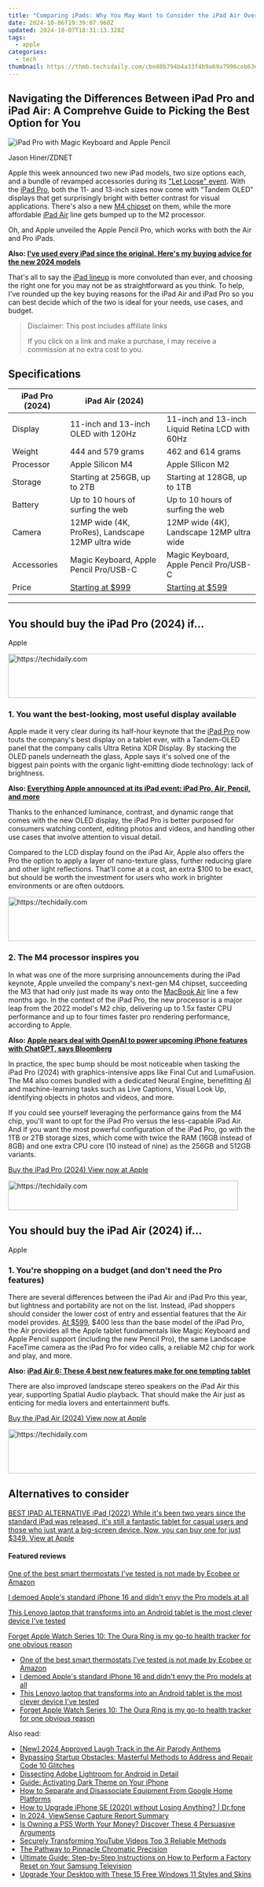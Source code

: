 ```yaml
---
title: "Comparing iPads: Why You May Want to Consider the iPad Air Over the iPad Pro | In-Depth Review by ZDNet"
date: 2024-10-06T19:39:07.960Z
updated: 2024-10-07T18:31:13.328Z
tags:
  - apple
categories:
  - tech
thumbnail: https://thmb.techidaily.com/cbe88b794b4a33f4b9a69a7996ceb63e4276735d9be42e403798167c8028b648.jpg
---
```


## Navigating the Differences Between iPad Pro and iPad Air: A Comprehve Guide to Picking the Best Option for You

![iPad Pro with Magic Keyboard and Apple Pencil](https://www.zdnet.com/a/img/resize/6b6372b878417167af26c5a117e81946c2057cf8/2024/02/28/b4843619-2124-44c2-863c-847d33bbd708/ipad-pro-with-keyboard.jpg?auto=webp&width=1280)

Jason Hiner/ZDNET

Apple this week announced two new iPad models, two size options each, and a bundle of revamped accessories during its ["Let Loose" event](https://www.zdnet.com/article/everything-apple-will-announce-at-its-ipad-event-on-may-7-ipad-pro-air-pencil-and-more/). With the [iPad Pro](https://apple.sjv.io/c/159047/435031/7613?&sharedid=zdnet&partnerpropertyid=1980086&u=https%3A%2F%2Fwww.apple.com%2Fshop%2Fbuy-ipad%2Fipad-pro&subId1=zd-%5F%5FCOM%5FCLICK%5FID%5F%5F-dtp), both the 11- and 13-inch sizes now come with "Tandem OLED" displays that get surprisingly bright with better contrast for visual applications. There's also a new [M4 chipset](https://www.zdnet.com/article/inside-ipad-pros-new-outrageously-powerful-m4-chip-designed-for-ai-workloads/) on them, while the more affordable [iPad Air](https://apple.sjv.io/c/159047/435031/7613?&sharedid=zdnet&partnerpropertyid=1980086&u=https%3A%2F%2Fwww.apple.com%2Fshop%2Fbuy-ipad%2Fipad-air&subId1=zd-%5F%5FCOM%5FCLICK%5FID%5F%5F-dtp) line gets bumped up to the M2 processor. 

Oh, and Apple unveiled the Apple Pencil Pro, which works with both the Air and Pro iPads.

**Also: [I've used every iPad since the original. Here's my buying advice for the new 2024 models](https://www.zdnet.com/article/buying-advice-2024-ipad-air-and-ipad-pro/)**

That's all to say the [iPad lineup](https://www.zdnet.com/article/best-ipad/) is more convoluted than ever, and choosing the right one for you may not be as straightforward as you think. To help, I've rounded up the key buying reasons for the iPad Air and iPad Pro so you can best decide which of the two is ideal for your needs, use cases, and budget.

>  Disclaimer: This post includes affiliate links
>
>  If you click on a link and make a purchase, I may receive a commission at no extra cost to you.
>

##  Specifications

| **iPad Pro (2024)** | **iPad Air (2024)**                                                                                                                                                                                                                                                                   |                                                                                                                                                                                                               |
| ------------------- | ------------------------------------------------------------------------------------------------------------------------------------------------------------------------------------------------------------------------------------------------------------------------------------- | ------------------------------------------------------------------------------------------------------------------------------------------------------------------------------------------------------------- |
| Display             | 11-inch and 13-inch OLED with 120Hz                                                                                                                                                                                                                                                   | 11-inch and 13-inch Liquid Retina LCD with 60Hz                                                                                                                                                               |
| Weight              | 444 and 579 grams                                                                                                                                                                                                                                                                     | 462 and 614 grams                                                                                                                                                                                             |
| Processor           | Apple Silicon M4                                                                                                                                                                                                                                                                      | Apple SIlicon M2                                                                                                                                                                                              |
| Storage             | Starting at 256GB, up to 2TB                                                                                                                                                                                                                                                          | Starting at 128GB, up to 1TB                                                                                                                                                                                  |
| Battery             | Up to 10 hours of surfing the web                                                                                                                                                                                                                                                     | Up to 10 hours of surfing the web                                                                                                                                                                             |
| Camera              | 12MP wide (4K, ProRes), Landscape 12MP ultra wide                                                                                                                                                                                                                                     | 12MP wide (4K), Landscape 12MP ultra wide                                                                                                                                                                     |
| Accessories         | Magic Keyboard, Apple Pencil Pro/USB-C                                                                                                                                                                                                                                                | Magic Keyboard, Apple Pencil Pro/USB-C                                                                                                                                                                        |
| Price               | [Starting at $999](https://buy.geni.us/Proxy.ashx?TSID=368250&GR%5FURL=https%3A%2F%2Fwww.amazon.com%2FOnePlus-Volcanic-Black-128GB-Unlocked%2Fdp%2FB09S8BV4D9%3Ftag%3Dzd-buy-button-20%26ascsubtag%3D%5F%5FCOM%5FCLICK%5FID%5F%5F%7Ce38f9cce-5f9c-4351-b4d9-052fb42915f1%7Cdtp&dtb=1) | [Starting at $599](https://apple.sjv.io/c/159047/435031/7613?&sharedid=zdnet&partnerpropertyid=1980086&u=https%3A%2F%2Fwww.apple.com%2Fshop%2Fbuy-ipad%2Fipad-air&subId1=zd-%5F%5FCOM%5FCLICK%5FID%5F%5F-dtp) |

---

##  You should buy the iPad Pro (2024) if...

Apple

<!-- affiliate ads begin -->
<a href="https://aidotcom.pxf.io/c/5597632/2134502/19576" target="_top" id="2134502">
  <img src="//a.impactradius-go.com/display-ad/19576-2134502" border="0" alt="https://techidaily.com" width="672" height="90"/>
</a>
<img height="0" width="0" src="https://aidotcom.pxf.io/i/5597632/2134502/19576" style="position:absolute;visibility:hidden;" border="0" />
<!-- affiliate ads end -->

###  1\. You want the best-looking, most useful display available

Apple made it very clear during its half-hour keynote that the [iPad Pro](https://apple.sjv.io/c/159047/435031/7613?&sharedid=zdnet&partnerpropertyid=1980086&u=https%3A%2F%2Fwww.apple.com%2Fshop%2Fbuy-ipad%2Fipad-pro&subId1=zd-%5F%5FCOM%5FCLICK%5FID%5F%5F-dtp) now touts the company's best display on a tablet ever, with a Tandem-OLED panel that the company calls Ultra Retina XDR Display. By stacking the OLED panels underneath the glass, Apple says it's solved one of the biggest pain points with the organic light-emitting diode technology: lack of brightness.

**Also: [Everything Apple announced at its iPad event: iPad Pro, Air, Pencil, and more](https://www.zdnet.com/article/everything-apple-will-announce-at-its-ipad-event-today-ipad-pro-air-pencil-and-more/)**

Thanks to the enhanced luminance, contrast, and dynamic range that comes with the new OLED display, the iPad Pro is better purposed for consumers watching content, editing photos and videos, and handling other use cases that involve attention to visual detail.

Compared to the LCD display found on the iPad Air, Apple also offers the Pro the option to apply a layer of nano-texture glass, further reducing glare and other light reflections. That'll come at a cost, an extra $100 to be exact, but should be worth the investment for users who work in brighter environments or are often outdoors.

<!-- affiliate ads begin -->
<a href="https://appsumo.8odi.net/c/5597632/2118311/7443" target="_top" id="2118311">
  <img src="//a.impactradius-go.com/display-ad/7443-2118311" border="0" alt="https://techidaily.com" width="728" height="90"/>
</a>
<img height="0" width="0" src="https://appsumo.8odi.net/i/5597632/2118311/7443" style="position:absolute;visibility:hidden;" border="0" />
<!-- affiliate ads end -->

###  2\. The M4 processor inspires you

In what was one of the more surprising announcements during the iPad keynote, Apple unveiled the company's next-gen M4 chipset, succeeding the M3 that had only just made its way onto the [MacBook Air](https://www.zdnet.com/article/m3-macbook-air-review/) line a few months ago. In the context of the iPad Pro, the new processor is a major leap from the 2022 model's M2 chip, delivering up to 1.5x faster CPU performance and up to four times faster pro rendering performance, according to Apple.

**Also: [Apple nears deal with OpenAI to power upcoming iPhone features with ChatGPT, says Bloomberg](https://www.zdnet.com/article/apple-nears-deal-with-openai-to-power-upcoming-iphone-features-with-chatgpt-says-bloomberg/)**

In practice, the spec bump should be most noticeable when tasking the iPad Pro (2024) with graphics-intensive apps like Final Cut and LumaFusion. The M4 also comes bundled with a dedicated Neural Engine, benefitting [AI](https://www.zdnet.com/article/what-is-ai-heres-everything-you-need-to-know-about-artificial-intelligence/) and machine-learning tasks such as Live Captions, Visual Look Up, identifying objects in photos and videos, and more.

If you could see yourself leveraging the performance gains from the M4 chip, you'll want to opt for the iPad Pro versus the less-capable iPad Air. And if you want the most powerful configuration of the iPad Pro, go with the 1TB or 2TB storage sizes, which come with twice the RAM (16GB instead of 8GB) and one extra CPU core (10 instead of nine) as the 256GB and 512GB variants.

[Buy the iPad Pro (2024) View now at Apple](https://apple.sjv.io/c/159047/435031/7613?&sharedid=zdnet&partnerpropertyid=1980086&u=https%3A%2F%2Fwww.apple.com%2Fshop%2Fbuy-ipad%2Fipad-pro&subId1=zd-%5F%5FCOM%5FCLICK%5FID%5F%5F-dtp)

<!-- affiliate ads begin -->
<a href="https://bluettius.sjv.io/c/5597632/2139118/17108" target="_top" id="2139118">
  <img src="//a.impactradius-go.com/display-ad/17108-2139118" border="0" alt="https://techidaily.com" width="468" height="60"/>
</a>
<img height="0" width="0" src="https://bluettius.sjv.io/i/5597632/2139118/17108" style="position:absolute;visibility:hidden;" border="0" />
<!-- affiliate ads end -->

##  You should buy the iPad Air (2024) if...

Apple

###  1\. You're shopping on a budget (and don't need the Pro features)

There are several differences between the iPad Air and iPad Pro this year, but lightness and portability are not on the list. Instead, iPad shoppers should consider the lower cost of entry and essential features that the Air model provides. [At $599](https://apple.sjv.io/c/159047/435031/7613?&sharedid=zdnet&partnerpropertyid=1980086&u=https%3A%2F%2Fwww.apple.com%2Fshop%2Fbuy-ipad%2Fipad-air&subId1=zd-%5F%5FCOM%5FCLICK%5FID%5F%5F-dtp), $400 less than the base model of the iPad Pro, the Air provides all the Apple tablet fundamentals like Magic Keyboard and Apple Pencil support (including the new Pencil Pro), the same Landscape FaceTime camera as the iPad Pro for video calls, a reliable M2 chip for work and play, and more.

**Also: [iPad Air 6: These 4 best new features make for one tempting tablet](https://www.zdnet.com/article/ipad-air-6-these-4-best-new-features-make-for-one-tempting-tablet/)**

There are also improved landscape stereo speakers on the iPad Air this year, supporting Spatial Audio playback. That should make the Air just as enticing for media lovers and entertainment buffs.

[Buy the iPad Air (2024) View now at Apple](https://apple.sjv.io/c/159047/435031/7613?&sharedid=zdnet&partnerpropertyid=1980086&u=https%3A%2F%2Fwww.apple.com%2Fshop%2Fbuy-ipad%2Fipad-air&subId1=zd-%5F%5FCOM%5FCLICK%5FID%5F%5F-dtp)

<!-- affiliate ads begin -->
<a href="https://unicoeye.pxf.io/c/5597632/2148775/18498" target="_top" id="2148775">
  <img src="//a.impactradius-go.com/display-ad/18498-2148775" border="0" alt="https://techidaily.com" width="728" height="90"/>
</a>
<img height="0" width="0" src="https://unicoeye.pxf.io/i/5597632/2148775/18498" style="position:absolute;visibility:hidden;" border="0" />
<!-- affiliate ads end -->

##  Alternatives to consider

[BEST IPAD ALTERNATIVE iPad (2022) While it's been two years since the standard iPad was released, it's still a fantastic tablet for casual users and those who just want a big-screen device. Now, you can buy one for just $349. View at Apple](https://apple.sjv.io/c/159047/435031/7613?&sharedid=zdnet&partnerpropertyid=1980086&u=https%3A%2F%2Fwww.apple.com%2Fipad-10.9%2F&subId1=zd-%5F%5FCOM%5FCLICK%5FID%5F%5F-dtp)

#### Featured reviews

[One of the best smart thermostats I've tested is not made by Ecobee or Amazon](https://www.zdnet.com/article/one-of-the-best-smart-thermostats-ive-tested-is-not-made-by-ecobee-or-amazon/ "One of the best smart thermostats I've tested is not made by Ecobee or Amazon")

[I demoed Apple's standard iPhone 16 and didn't envy the Pro models at all](https://www.zdnet.com/article/i-upgraded-to-the-iphone-16-plus-heres-why-its-the-model-most-people-should-buy/ "I demoed Apple's standard iPhone 16 and didn't envy the Pro models at all")

[This Lenovo laptop that transforms into an Android tablet is the most clever device I've tested](https://www.zdnet.com/article/i-tested-lenovos-windows-laptop-that-doubles-as-an-android-tablet-and-it-has-so-much-potential/ "This Lenovo laptop that transforms into an Android tablet is the most clever device I've tested")

[Forget Apple Watch Series 10: The Oura Ring is my go-to health tracker for one obvious reason](https://www.zdnet.com/article/forget-apple-watch-series-10-the-oura-ring-is-my-go-to-health-tracker-for-one-obvious-reason/ "Forget Apple Watch Series 10: The Oura Ring is my go-to health tracker for one obvious reason")

* [One of the best smart thermostats I've tested is not made by Ecobee or Amazon](https://www.zdnet.com/article/one-of-the-best-smart-thermostats-ive-tested-is-not-made-by-ecobee-or-amazon/ "One of the best smart thermostats I've tested is not made by Ecobee or Amazon")
* [I demoed Apple's standard iPhone 16 and didn't envy the Pro models at all](https://www.zdnet.com/article/i-upgraded-to-the-iphone-16-plus-heres-why-its-the-model-most-people-should-buy/ "I demoed Apple's standard iPhone 16 and didn't envy the Pro models at all")
* [This Lenovo laptop that transforms into an Android tablet is the most clever device I've tested](https://www.zdnet.com/article/i-tested-lenovos-windows-laptop-that-doubles-as-an-android-tablet-and-it-has-so-much-potential/ "This Lenovo laptop that transforms into an Android tablet is the most clever device I've tested")
* [Forget Apple Watch Series 10: The Oura Ring is my go-to health tracker for one obvious reason](https://www.zdnet.com/article/forget-apple-watch-series-10-the-oura-ring-is-my-go-to-health-tracker-for-one-obvious-reason/ "Forget Apple Watch Series 10: The Oura Ring is my go-to health tracker for one obvious reason")

<ins class="adsbygoogle"
     style="display:block"
     data-ad-format="autorelaxed"
     data-ad-client="ca-pub-7571918770474297"
     data-ad-slot="1223367746"></ins>

<ins class="adsbygoogle"
     style="display:block"
     data-ad-client="ca-pub-7571918770474297"
     data-ad-slot="8358498916"
     data-ad-format="auto"
     data-full-width-responsive="true"></ins>

<span class="atpl-alsoreadstyle">Also read:</span>
<div><ul>
<li><a href="https://youtube-blog.techidaily.com/024-approved-laugh-track-in-the-air-parody-anthems/"><u>[New] 2024 Approved Laugh Track in the Air Parody Anthems</u></a></li>
<li><a href="https://tech-renaissance.techidaily.com/bypassing-startup-obstacles-masterful-methods-to-address-and-repair-code-10-glitches/"><u>Bypassing Startup Obstacles: Masterful Methods to Address and Repair Code 10 Glitches</u></a></li>
<li><a href="https://fox-info.techidaily.com/dissecting-adobe-lightroom-for-android-in-detail/"><u>Dissecting Adobe Lightroom for Android in Detail</u></a></li>
<li><a href="https://tech-recovery.techidaily.com/guide-activating-dark-theme-on-your-iphone/"><u>Guide: Activating Dark Theme on Your iPhone</u></a></li>
<li><a href="https://tech-renaissance.techidaily.com/how-to-separate-and-disassociate-equipment-from-google-home-platforms/"><u>How to Separate and Disassociate Equipment From Google Home Platforms</u></a></li>
<li><a href="https://review-topics.techidaily.com/how-to-upgrade-iphone-se-2020-without-losing-anything-drfone-by-drfone-ios-system-repair-ios-system-repair/"><u>How to Upgrade iPhone SE (2020) without Losing Anything? | Dr.fone</u></a></li>
<li><a href="https://visual-screen-recording.techidaily.com/in-2024-viewsense-capture-report-summary/"><u>In 2024, ViewSense Capture Report Summary</u></a></li>
<li><a href="https://tech-renaissance.techidaily.com/is-owning-a-ps5-worth-your-money-discover-these-4-persuasive-arguments/"><u>Is Owning a PS5 Worth Your Money? Discover These 4 Persuasive Arguments</u></a></li>
<li><a href="https://youtube-blog.techidaily.com/ely-transforming-youtube-videos-top-3-reliable-methods/"><u>Securely Transforming YouTube Videos Top 3 Reliable Methods</u></a></li>
<li><a href="https://fox-helps.techidaily.com/the-pathway-to-pinnacle-chromatic-precision/"><u>The Pathway to Pinnacle Chromatic Precision</u></a></li>
<li><a href="https://tech-renaissance.techidaily.com/ultimate-guide-step-by-step-instructions-on-how-to-perform-a-factory-reset-on-your-samsung-television/"><u>Ultimate Guide: Step-by-Step Instructions on How to Perform a Factory Reset on Your Samsung Television</u></a></li>
<li><a href="https://tech-renaissance.techidaily.com/upgrade-your-desktop-with-these-15-free-windows-11-styles-and-skins/"><u>Upgrade Your Desktop with These 15 Free Windows 11 Styles and Skins</u></a></li>
</ul></div>

